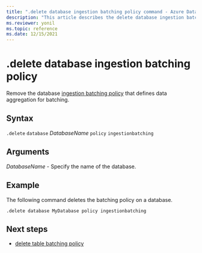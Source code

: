 ```yaml
---
title: ".delete database ingestion batching policy command - Azure Data Explorer"
description: "This article describes the delete database ingestion batching policy command in Azure Data Explorer."
ms.reviewer: yonil
ms.topic: reference
ms.date: 12/15/2021
---
```

# .delete database ingestion batching policy

Remove the database [ingestion batching policy](batchingpolicy.md) that defines data aggregation for batching.

## Syntax

`.delete` `database` *DatabaseName* `policy` `ingestionbatching`

## Arguments

*DatabaseName* - Specify the name of the database.

## Example

The following command deletes the batching policy on a database.

```kusto
.delete database MyDatabase policy ingestionbatching
```

## Next steps

* [delete table batching policy](delete-table-ingestion-batching-policy.md)